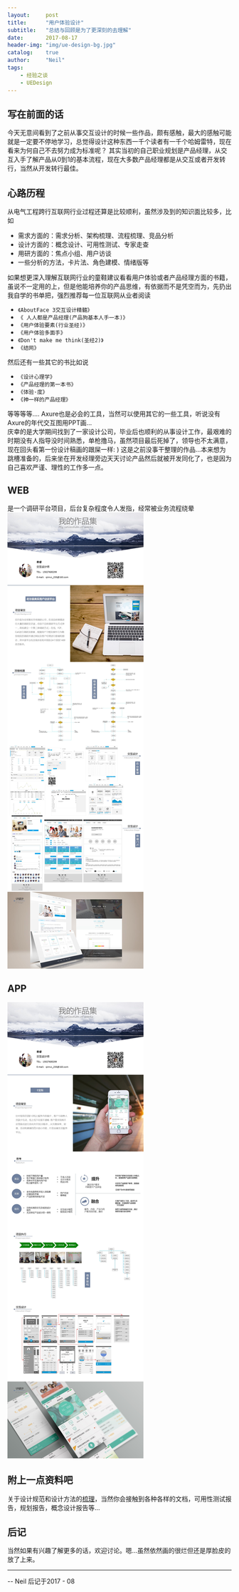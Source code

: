 ```yaml
---
layout:     post
title:      "用户体验设计"
subtitle:   "总结与回顾是为了更深刻的去理解"
date:       2017-08-17 
header-img: "img/ue-design-bg.jpg"
catalog:    true
author:     "Neil"
tags:
    - 经验之谈
    - UEDesign
---  
```



## 写在前面的话  
今天无意间看到了之前从事交互设计的时候一些作品，颇有感触，最大的感触可能就是一定要不停地学习，总觉得设计这种东西一千个读者有一千个哈姆雷特，现在看来为何自己不去努力成为标准呢？
其实当初的自己职业规划是产品经理，从交互入手了解产品从0到1的基本流程，现在大多数产品经理都是从交互或者开发转行，当然从开发转行最佳。
## 心路历程
从电气工程跨行互联网行业过程还算是比较顺利，虽然涉及到的知识面比较多，比如
- 需求方面的：需求分析、架构梳理、流程梳理、竞品分析
- 设计方面的：概念设计、可用性测试、专家走查
- 用研方面的：焦点小组、用户访谈
- 一些分析的方法，卡片法、角色建模、情绪版等   

如果想更深入理解互联网行业的童鞋建议看看用户体验或者产品经理方面的书籍，虽说不一定用的上，但是他能培养你的产品思维，有依据而不是凭空而为，先扔出我自学的书单把，强烈推荐每一位互联网从业者阅读
- `《AboutFace 3交互设计精髓》`
- `《 人人都是产品经理(产品狗基本人手一本)》`
- `《用户体验要素(行业圣经)》`
- `《用户体验多面手》`
- `《Don't make me think(圣经2)》`
- `《结网》`  

然后还有一些其它的书比如说
- `《设计心理学》`
- `《产品经理的第一本书》`
- `《体验·度》`
- `《神一样的产品经理》`  

等等等等....
Axure也是必会的工具，当然可以使用其它的一些工具，听说没有Axure的年代交互图用PPT画...   
庆幸的是大学期间找到了一家设计公司，毕业后也顺利的从事设计工作，最艰难的时期没有人指导没时间熟悉，单枪撸马，虽然项目最后死掉了，领导也不太满意，现在回头看第一份设计稿画的跟屎一样: )
这是之前没事干整理的作品...本来想为跳槽准备的，后来坐在开发经理旁边天天讨论产品然后就被开发同化了，也是因为自己喜欢严谨、理性的工作多一点。
## WEB 
是一个调研平台项目，后台复杂程度令人发指，经常被业务流程绕晕
![img](/img/blogarticles/UEDesign/web.jpg)  

## APP
![img](/img/blogarticles/UEDesign/app.jpg)  

## 附上一点资料吧
关于设计规范和设计方法的[梳理](https://github.com/QRpro/UEDesign)，当然你会接触到各种各样的文档，可用性测试报告，规划报告，概念设计报告等...  

## 后记
当然如果有兴趣了解更多的话，欢迎讨论。嗯...虽然依然画的很烂但还是厚脸皮的放了上来。  

--- 
-- Neil 后记于2017 - 08